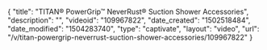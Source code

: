 {
    "title": "TITAN&reg; PowerGrip&trade; NeverRust&reg; Suction Shower Accessories",
    "description": "",
    "videoid": "109967822",
    "date_created": "1502518484",
    "date_modified": "1504283740",
    "type": "captivate",
    "layout": "video",
    "url": "\/v\/titan-powergrip-neverrust-suction-shower-accessories\/109967822"
}